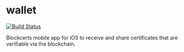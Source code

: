 # wallet
[![Build Status](https://travis-ci.org/blockchain-certificates/wallet-iOS.svg?branch=master)](https://travis-ci.org/blockchain-certificates/wallet-iOS)


Blockcerts mobile app for iOS to receive and share certificates that are verifiable via the blockchain.
